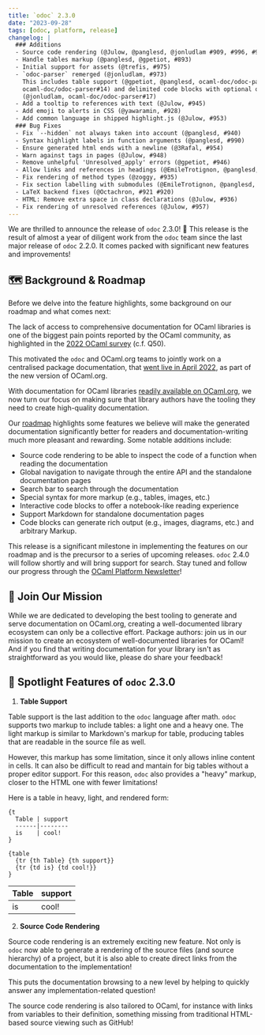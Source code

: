 ```yaml
---
title: `odoc` 2.3.0
date: "2023-09-28"
tags: [odoc, platform, release]
changelog: |
  ### Additions
  - Source code rendering (@Julow, @panglesd, @jonludlam #909, #996, #993, #982)
  - Handle tables markup (@panglesd, @gpetiot, #893)
  - Initial support for assets (@trefis, #975)
  - `odoc-parser` remerged (@jonludlam, #973)
    This includes table support (@gpetiot, @panglesd, ocaml-doc/odoc-parser#11
    ocaml-doc/odoc-parser#14) and delimited code blocks with optional output
    (@jonludlam, ocaml-doc/odoc-parser#17)
  - Add a tooltip to references with text (@Julow, #945)
  - Add emoji to alerts in CSS (@yawaramin, #928)
  - Add common language in shipped highlight.js (@Julow, #953)
  ### Bug Fixes
  - Fix `--hidden` not always taken into account (@panglesd, #940)
  - Syntax highlight labels in function arguments (@panglesd, #990)
  - Ensure generated html ends with a newline (@3Rafal, #954)
  - Warn against tags in pages (@Julow, #948) 
  - Remove unhelpful 'Unresolved_apply' errors (@gpetiot, #946)
  - Allow links and references in headings (@EmileTrotignon, @panglesd, #942)
  - Fix rendering of method types (@zoggy, #935)
  - Fix section labelling with submodules (@EmileTrotignon, @panglesd, #931)
  - LaTeX backend fixes (@Octachron, #921 #920)
  - HTML: Remove extra space in class declarations (@Julow, #936)
  - Fix rendering of unresolved references (@Julow, #957)
---
```


We are thrilled to announce the release of `odoc` 2.3.0! 🎉 This release is the result of almost a year of diligent work from the `odoc` team since the last major release of `odoc` 2.2.0. It comes packed with significant new features and improvements!

## 🗺️ Background & Roadmap

Before we delve into the feature highlights, some background on our roadmap and what comes next:

The lack of access to comprehensive documentation for OCaml libraries is one of the biggest pain points reported by the OCaml community, as highlighted in the [2022 OCaml survey](https://ocaml-sf.org/docs/2022/ocaml-user-survey-2022.pdf) (c.f. Q50).

This motivated the `odoc` and OCaml.org teams to jointly work on a centralised package documentation, that [went live in April 2022](https://discuss.ocaml.org/t/v3-ocaml-org-we-are-live/9747), as part of the new version of OCaml.org.

With documentation for OCaml libraries [readily available on OCaml.org](https://ocaml.org/packages), we now turn our focus on making sure that library authors have the tooling they need to create high-quality documentation.

Our [roadmap](https://github.com/ocaml/odoc/blob/master/ROADMAP.md) highlights some features we believe will make the generated documentation significantly better for readers and documentation-writing much more pleasant and rewarding. Some notable additions include:

- Source code rendering to be able to inspect the code of a function when reading the documentation
- Global navigation to navigate through the entire API and the standalone documentation pages
- Search bar to search through the documentation
- Special syntax for more markup (e.g., tables, images, etc.)
- Interactive code blocks to offer a notebook-like reading experience
- Support Markdown for standalone documentation pages
- Code blocks can generate rich output (e.g., images, diagrams, etc.) and arbitrary Markup.

This release is a significant milestone in implementing the features on our roadmap and is the precursor to a series of upcoming releases. `odoc` 2.4.0 will follow shortly and will bring support for search. Stay tuned and follow our progress through the [OCaml Platform Newsletter](https://discuss.ocaml.org/tag/platform-newsletter)!

## 🤝 Join Our Mission

While we are dedicated to developing the best tooling to generate and serve documentation on OCaml.org, creating a well-documented library ecosystem can only be a collective effort. Package authors: join us in our mission to create an ecosystem of well-documented libraries for OCaml! And if you find that writing documentation for your library isn't as straightforward as you would like, please do share your feedback!

## 🌟 Spotlight Features of `odoc` 2.3.0

1. **Table Support**

  Table support is the last addition to the `odoc` language after
  math. `odoc` supports two markup to include tables: a light one and a
  heavy one. The light markup is similar to Markdown's markup for table,
  producing tables that are readable in the source file as
  well.

  However, this markup has some limitation, since it only allows inline
  content in cells. It can also be difficult to read and mantain for big
  tables without a proper editor support. For this reason, `odoc` also
  provides a "heavy" markup, closer to the HTML one with fewer limitations!

  Here is a table in heavy, light, and rendered form:

  ```
  {t
    Table | support
    ------|--------
    is    | cool!
  }
  ```
  ```
  {table
    {tr {th Table} {th support}}
    {tr {td is} {td cool!}}
  }
  ```

  Table | support
  ------|--------
  is    | cool!

2. **Source Code Rendering**

  Source code rendering is an extremely exciting new feature. Not only is
  `odoc` now able to generate a rendering of the source files (and
  source hierarchy) of a project, but it is also able to create direct
  links from the documentation to the implementation!

  This puts the documentation browsing to a new level by helping to
  quickly answer any implementation-related question!

  The source code rendering is also tailored to OCaml, for instance with
  links from variables to their definition, something missing from
  traditional HTML-based source viewing such as GitHub!
